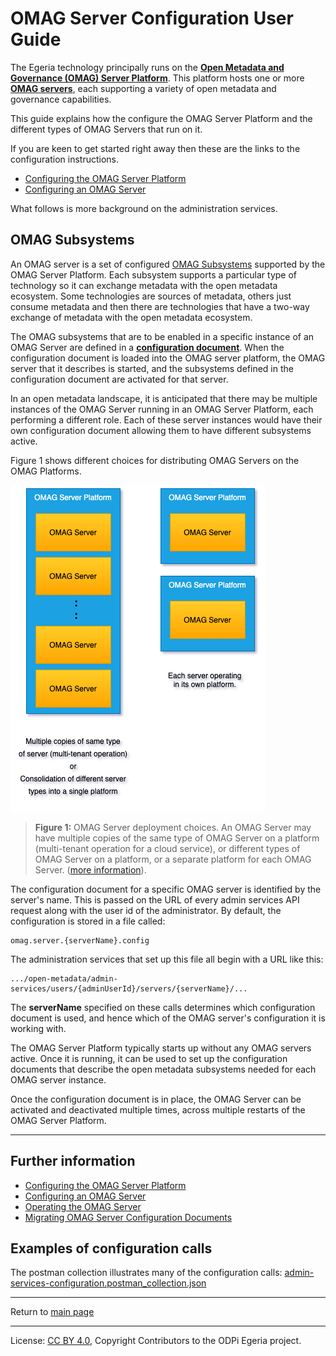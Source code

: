 <!-- SPDX-License-Identifier: CC-BY-4.0 -->
<!-- Copyright Contributors to the ODPi Egeria project. -->

# OMAG Server Configuration User Guide

The Egeria technology principally runs on the **[Open Metadata and Governance (OMAG) Server Platform](../concepts/omag-server-platform.md)**.
This platform hosts one or more **[OMAG servers](../concepts/omag-server.md)**, 
each supporting a variety of open metadata and governance capabilities. 

This guide explains how the configure the OMAG Server Platform
and the different types of OMAG Servers that run on it.

If you are keen to get started right away then these are the links
to the configuration instructions.

* [Configuring the OMAG Server Platform](configuring-the-omag-server-platform.md)
* [Configuring an OMAG Server](configuring-an-omag-server.md)

What follows is more background on the administration services.

## OMAG Subsystems

An OMAG server is a set of configured [OMAG Subsystems](../concepts/omag-subsystem.md)
supported by the OMAG Server Platform.
Each subsystem supports a particular type of technology so it can exchange metadata with the
open metadata ecosystem.  Some technologies are sources of metadata, others just consume metadata
and then there are technologies that have a two-way exchange of metadata with the open metadata ecosystem.

The OMAG subsystems that are to be enabled in a specific instance of an OMAG Server
are defined in a **[configuration document](../concepts/configuration-document.md)**.
When the configuration document is loaded into the OMAG server platform, the OMAG server that it describes
is started, and the subsystems defined in the configuration document are activated for that server.

In an open metadata landscape, it is anticipated that there may be multiple
instances of the OMAG Server running in an OMAG Server Platform, each performing a different role.
Each of these server instances would have their own configuration document allowing them
to have different subsystems active.

Figure 1 shows different choices for distributing OMAG Servers on the OMAG Platforms.

![Figure 1](../concepts/omag-server-deployment-choices.png)
> **Figure 1:** OMAG Server deployment choices.  An OMAG Server may have multiple copies of the
> same type of OMAG Server on a platform (multi-tenant operation for a cloud service),
> or different types of OMAG Server on a platform, or a separate platform for each OMAG Server.
>([more information](../concepts/omag-server.md)).

The configuration document for a specific OMAG server is identified by the server's name.
This is passed on the URL of every admin services API request along with the user
id of the administrator.  By default, the configuration is stored in a file called:

```
omag.server.{serverName}.config
```

The administration services that set up this file all begin with a URL like this:

```
.../open-metadata/admin-services/users/{adminUserId}/servers/{serverName}/...
```

The **serverName** specified on these calls determines which configuration
document is used, and hence which of the OMAG server's configuration it is working with.

The OMAG Server Platform typically starts up without any OMAG servers active.
Once it is running, it can be used to set up the configuration documents
that describe the open metadata subsystems needed for each OMAG server instance.

Once the configuration document is in place, the OMAG Server
can be activated and deactivated multiple times, across multiple
restarts of the OMAG Server Platform.

----
## Further information

* [Configuring the OMAG Server Platform](configuring-the-omag-server-platform.md)
* [Configuring an OMAG Server](configuring-an-omag-server.md)
* [Operating the OMAG Server](operating-omag-server.md)
* [Migrating OMAG Server Configuration Documents](migrating-configuration-documents.md)

## Examples of configuration calls

The postman collection illustrates many of the configuration calls: 
[admin-services-configuration.postman_collection.json](../../admin-services-configuration.postman_collection.json)


----
Return to [main page](../../../../index.md)

----
License: [CC BY 4.0](https://creativecommons.org/licenses/by/4.0/),
Copyright Contributors to the ODPi Egeria project.

